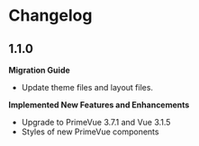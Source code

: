 # Changelog

## 1.1.0

**Migration Guide**

- Update theme files and layout files.

**Implemented New Features and Enhancements**

- Upgrade to PrimeVue 3.7.1 and Vue 3.1.5
- Styles of new PrimeVue components
